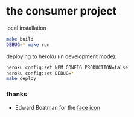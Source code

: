 # the consumer project

local installation

```bash
make build
DEBUG=* make run
```

deploying to heroku (in development mode):

```bash
heroku config:set NPM_CONFIG_PRODUCTION=false
heroku config:set DEBUG=*
make deploy
```

### thanks

* Edward Boatman for the [face icon](https://thenounproject.com/search/?q=face&i=67226)
